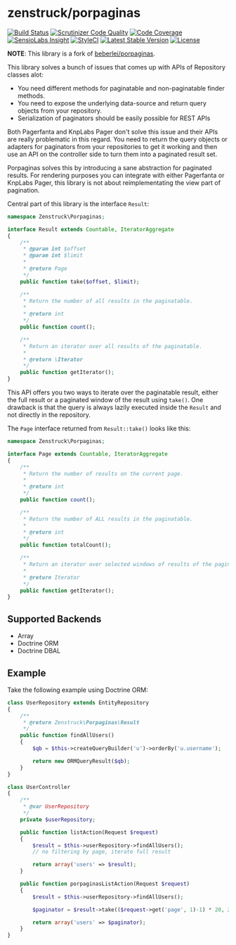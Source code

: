 # zenstruck/porpaginas

[![Build Status](http://img.shields.io/travis/kbond/porpaginas.svg?style=flat-square)](https://travis-ci.org/kbond/porpaginas)
[![Scrutinizer Code Quality](http://img.shields.io/scrutinizer/g/kbond/porpaginas.svg?style=flat-square)](https://scrutinizer-ci.com/g/kbond/porpaginas/)
[![Code Coverage](http://img.shields.io/scrutinizer/coverage/g/kbond/porpaginas.svg?style=flat-square)](https://scrutinizer-ci.com/g/kbond/porpaginas/)
[![SensioLabs Insight](https://img.shields.io/sensiolabs/i/de50de52-f9b7-4249-aeae-705256319544.svg?style=flat-square)](https://insight.sensiolabs.com/projects/de50de52-f9b7-4249-aeae-705256319544)
[![StyleCI](https://styleci.io/repos/42656988/shield)](https://styleci.io/repos/42656988)
[![Latest Stable Version](http://img.shields.io/packagist/v/zenstruck/porpaginas.svg?style=flat-square)](https://packagist.org/packages/zenstruck/porpaginas)
[![License](http://img.shields.io/packagist/l/zenstruck/porpaginas.svg?style=flat-square)](https://packagist.org/packages/zenstruck/porpaginas)

**NOTE**: This library is a fork of [beberlei/porpaginas](https://github.com/beberlei/porpaginas).

This library solves a bunch of issues that comes up with APIs of Repository
classes alot:

- You need different methods for paginatable and non-paginatable finder
  methods.
- You need to expose the underlying data-source and return query objects from
  your repository.
- Serialization of paginators should be easily possible for REST APIs

Both Pagerfanta and KnpLabs Pager don't solve this issue and their APIs are
really problematic in this regard. You need to return the query objects or
adapters for paginators from your repositories to get it working and then use
an API on the controller side to turn them into a paginated result set.

Porpaginas solves this by introducing a sane abstraction for paginated results.
For rendering purposes you can integrate with either Pagerfanta or KnpLabs
Pager, this library is not about reimplementating the view part of pagination.

Central part of this library is the interface `Result`:

```php
namespace Zenstruck\Porpaginas;

interface Result extends Countable, IteratorAggregate
{
    /**
     * @param int $offset
     * @param int $limit
     *
     * @return Page
     */
    public function take($offset, $limit);

    /**
     * Return the number of all results in the paginatable.
     *
     * @return int
     */
    public function count();

    /**
     * Return an iterator over all results of the paginatable.
     *
     * @return \Iterator
     */
    public function getIterator();
}
```

This API offers you two ways to iterate over the paginatable result,
either the full result or a paginated window of the result using `take()`.
One drawback is that the query is always lazily executed inside
the `Result` and not directly in the repository.

The `Page` interface returned from `Result::take()` looks like this:

```php
namespace Zenstruck\Porpaginas;

interface Page extends Countable, IteratorAggregate
{
    /**
     * Return the number of results on the current page.
     *
     * @return int
     */
    public function count();

    /**
     * Return the number of ALL results in the paginatable.
     *
     * @return int
     */
    public function totalCount();

    /**
     * Return an iterator over selected windows of results of the paginatable.
     *
     * @return Iterator
     */
    public function getIterator();
}
```

## Supported Backends

- Array
- Doctrine ORM
- Doctrine DBAL

## Example

Take the following example using Doctrine ORM:

```php
class UserRepository extends EntityRepository
{
    /**
     * @return Zenstruck\Porpaginas\Result
     */
    public function findAllUsers()
    {
        $qb = $this->createQueryBuilder('u')->orderBy('u.username');

        return new ORMQueryResult($qb);
    }
}

class UserController
{
    /**
     * @var UserRepository
     */
    private $userRepository;

    public function listAction(Request $request)
    {
        $result = $this->userRepository->findAllUsers();
        // no filtering by page, iterate full result

        return array('users' => $result);
    }

    public function porpaginasListAction(Request $request)
    {
        $result = $this->userRepository->findAllUsers();

        $paginator = $result->take(($request->get('page', 1)-1) * 20, 20);

        return array('users' => $paginator);
    }
}
```
